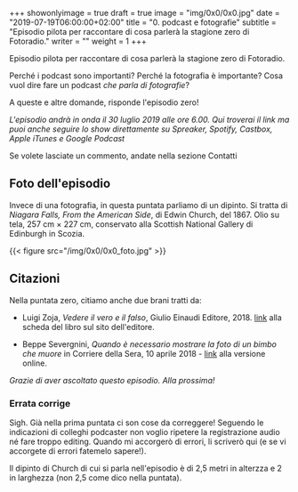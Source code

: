 +++
showonlyimage = true
draft = true
image = "img/0x0/0x0.jpg"
date = "2019-07-19T06:00:00+02:00"
title = "0. podcast e fotografie"
subtitle = "Episodio pilota per raccontare di cosa parlerà la stagione zero di Fotoradio."
writer = ""
weight = 1
+++

Episodio pilota per raccontare di cosa parlerà la stagione zero di Fotoradio.
<!--more-->

Perché i podcast sono importanti? Perché la fotografia è importante? Cosa vuol dire fare un podcast _che parla di fotografie_?

A queste e altre domande, risponde l'episodio zero!

_L'episodio andrà in onda il 30 luglio 2019 alle ore 6.00. Qui troverai il link ma puoi anche seguire lo show direttamente su Spreaker, Spotify, Castbox, Apple iTunes e Google Podcast_
<!--
Questo è l'episodio zero di Fotoradio - un podcast che parla di fotografie. Lo puoi ascoltare su <a href="https://www.spreaker.com/user/11400220/def-teaser-0x0">**Spreaker**</a>, oppure su <a href="https://podcasts.apple.com/it/podcast/fotoradio-un-podcast-sulle-fotografie/id1473090985">**Apple iTunes**</a>, <a href="https://open.spotify.com/show/3dzBBFOJD2gaz2pRdhlzYh">**Spotify**</a>, <a href="https://www.google.com/podcasts?feed=aHR0cHM6Ly93d3cuc3ByZWFrZXIuY29tL3Nob3cvMzYwNzI4OS9lcGlzb2Rlcy9mZWVk">**Google Podcast**<a href="https://castbox.fm/channel/Fotoradio-un-podcast-sulle-fotografie-id2203635?country=it">, **Castbox**</a> e <a href="https://soundcloud.com/user-153455998">**Soundcloud**</a>.
-->

Se volete lasciate un commento, andate nella sezione Contatti


## Foto dell'episodio

Invece di una fotografia, in questa puntata parliamo di un dipinto. Si tratta di _Niagara Falls, From the American Side_,  di Edwin Church, del 1867. Olio su tela, 257 cm × 227 cm, conservato alla Scottish National Gallery di Edinburgh in Scozia.

{{< figure src="/img/0x0/0x0_foto.jpg" >}}

## Citazioni

Nella puntata zero, citiamo anche due brani tratti da:

- Luigi Zoja, *Vedere il vero e il falso*, Giulio Einaudi Editore, 2018. <a href="https://www.einaudi.it/catalogo-libri/problemi-contemporanei/vedere-il-vero-e-il-falso-luigi-zoja-9788806232788/">link</a> alla scheda del libro sul sito dell'editore.

- Beppe Severgnini, *Quando è necessario mostrare la foto di un bimbo che muore* in Corriere della Sera, 10 aprile 2018 -
<a href="https://www.corriere.it/esteri/18_aprile_10/siria-mostrare-foto-un-bimbo-che-muore-b4fd6eca-3c2f-11e8-b32d-1ffee392ceeb.shtml">link</a>
alla versione online.

_Grazie di aver ascoltato questo episodio. Alla prossima!_

### Errata corrige

Sigh. Già nella prima puntata ci son cose da correggere! Seguendo le indicazioni di colleghi podcaster non voglio ripetere la registrazione audio né fare troppo editing.
Quando mi accorgerò di errori, li scriverò qui (e se vi accorgete di errori fatemelo sapere!).

Il dipinto di Church di cui si parla nell'episodio è di 2,5 metri in alterzza e 2 in larghezza (non 2,5 come dico nella puntata).
